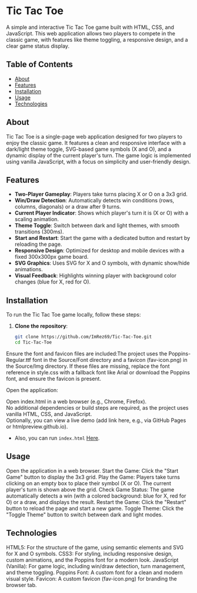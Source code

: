# Tic Tac Toe

A simple and interactive Tic Tac Toe game built with HTML, CSS, and JavaScript. This web application allows two players to compete in the classic game, with features like theme toggling, a responsive design, and a clear game status display.

## Table of Contents
- [About](#about)
- [Features](#features)
- [Installation](#installation)
- [Usage](#usage)
- [Technologies](#technologies)

## About
Tic Tac Toe is a single-page web application designed for two players to enjoy the classic game. It features a clean and responsive interface with a dark/light theme toggle, SVG-based game symbols (X and O), and a dynamic display of the current player's turn. The game logic is implemented using vanilla JavaScript, with a focus on simplicity and user-friendly design.

## Features
- **Two-Player Gameplay**: Players take turns placing X or O on a 3x3 grid.
- **Win/Draw Detection**: Automatically detects win conditions (rows, columns, diagonals) or a draw after 9 turns.
- **Current Player Indicator**: Shows which player's turn it is (X or O) with a scaling animation.
- **Theme Toggle**: Switch between dark and light themes, with smooth transitions (300ms).
- **Start and Restart**: Start the game with a dedicated button and restart by reloading the page.
- **Responsive Design**: Optimized for desktop and mobile devices with a fixed 300x300px game board.
- **SVG Graphics**: Uses SVG for X and O symbols, with dynamic show/hide animations.
- **Visual Feedback**: Highlights winning player with background color changes (blue for X, red for O).

## Installation
To run the Tic Tac Toe game locally, follow these steps:

1. **Clone the repository**:
   ```bash
   git clone https://github.com/ImRez69/Tic-Tac-Toe.git
   cd Tic-Tac-Toe


Ensure the font and favicon files are included:The project uses the Poppins-Regular.ttf font in the Source/Font directory and a favicon (fav-icon.png) in the Source/Img directory. If these files are missing, replace the font reference in style.css with a fallback font like Arial or download the Poppins font, and ensure the favicon is present.

Open the application:  

Open index.html in a web browser (e.g., Chrome, Firefox).  
No additional dependencies or build steps are required, as the project uses vanilla HTML, CSS, and JavaScript.  
Optionally, you can view a live demo (add link here, e.g., via GitHub Pages or htmlpreview.github.io).

- Also, you can run `index.html` [Here](https://htmlpreview.github.io/?https://github.com/ImRez69/Tic-Tac-Toe/blob/main/index.html).

## Usage

Open the application in a web browser.
Start the Game: Click the "Start Game" button to display the 3x3 grid.
Play the Game: Players take turns clicking on an empty box to place their symbol (X or O). The current player's turn is shown above the grid.
Check Game Status: The game automatically detects a win (with a colored background: blue for X, red for O) or a draw, and displays the result.
Restart the Game: Click the "Restart" button to reload the page and start a new game.
Toggle Theme: Click the "Toggle Theme" button to switch between dark and light modes.

## Technologies

HTML5: For the structure of the game, using semantic elements and SVG for X and O symbols.
CSS3: For styling, including responsive design, custom animations, and the Poppins font for a modern look.
JavaScript (Vanilla): For game logic, including win/draw detection, turn management, and theme toggling.
Poppins Font: A custom font for a clean and modern visual style.
Favicon: A custom favicon (fav-icon.png) for branding the browser tab.


